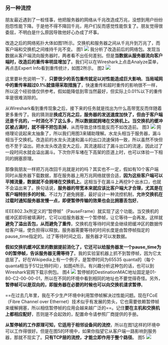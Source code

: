 
### 另一种流控
朋友最近遇到了一桩怪事，他把服务器的网络从千兆改造成万兆，没想到用户纷纷抱怨性能下降。于是他不得不降回千兆，用户们反而感觉性能恢复了。朋友觉得很委屈，不明白是什么原因导致他好心办成了坏事。

改造之后的网络拓扑大体如图1所示。交换机和服务器之间从千兆升到万兆了，而客户端和交换机之间维持千兆不变。
图1
![](https://image-1307616428.cos.ap-beijing.myqcloud.com/Obsidian/202307091710110.png)
我分析了改造前后的网络包。发现当数据从客户端流向服务器时，两者看不出任何差别。但是**当数据从服务器流向客户端时，改造后的重传率明显增加了**。我们可以在Wireshark上点击Analyze菜单，再点击Expert Info看到重传统计，如图2所示。
图2
![](https://image-1307616428.cos.ap-beijing.myqcloud.com/Obsidian/202307091710264.png)

这里要补充说明一下，**只要很少的丢包重传就足以对性能造成巨大影响**。**当局域网中的重传率超过0.1%就值得采取措施了**，快速重传和超时重传的影响很不一样，所以这个经验值仅供参考。假如能降低到零当然最好，但实际上0.01%以下的重传率是很难消除的。

从Wireshark看到重传现象之后，接下来的任务就是找出为什么高带宽反而伴随着更多重传了。我的猜测是**换成万兆之后，服务器的发送速度加快了，但由于客户端还是千兆的，一时消化不了这么多，所以数据就拥堵在交换机上。当交换机的缓冲区被占满时，就不得不把包丢掉**，从而导致总体性能反而不如改造前。
图3
![](https://image-1307616428.cos.ap-beijing.myqcloud.com/Obsidian/202307091712601.png)
网络理论说起来太抽象了，所以我们用图3来辅助理解。水龙头相当于服务器，漏斗相当于交换机。改造前的水龙头流速和漏斗的出口流速保持一致，所以虽然不快但也不至于溢出。把水龙头改造变大之后，其流速超过了漏斗出口的流速，因此过了一段时间水就会溢出漏斗。下次你开车堵在下高架的匝道上时，也可以体验一下相同的拥塞原理。

那像我朋友一样把万兆改回千兆就是对的吗？其实也不一定，假如有10个客户端同时从服务器下载数据，那在服务器上用万兆网络就很合适，**因为这些客户端可以平摊流量，数据就不会拥堵在交换机上**。这相当于在漏斗上再挖9个出水口，也就不会溢出来了。换句话说，**服务器的带宽本来就应该比客户端大才合理，尤其是在客户端特别多的时候**。不过为了避免拥塞，最好设计一种流控机制，**允许交换机在过载时通知服务器发慢一点，即便暂停传输的效果也会比拥塞丢包好**。

IEEE802.3x所定义的“暂停帧”（PauseFrame）就实现了这个功能。当交换机的缓冲区即将被填满时，它可以给服务器发一个暂停帧，让它等待一会再发。这样就**避免了溢出丢包，从而避免了重传**。交换机在等待时间里会继续把缓冲区的数据传给客户端，使负担得以释放。服务器需要等待的时间长度是由暂停帧指定的pause_time指定的。过了等待时间之后，服务器才可以发数据。

**假如交换机缓冲区里的数据提前消化了，它还可以给服务器发一个pause_time为0的暂停帧，告诉服务器无需等待了**。我的实验室机器上抓不到暂停帧，因为它太底层了。好在Wikipedia上有一个例子，是暂停时间为65535 quanta的（每个quanta相当于512比特时间），如图4所示。有兴趣分析这种包的话，也可以到Wireshark官网下载示例包。
图4
![](https://image-1307616428.cos.ap-beijing.myqcloud.com/Obsidian/202307091714132.png)
暂停帧的DestinationMAC地址固定是01-80-C2-00-00-01，所以在不同的环境中看到相同的地址也不要觉得奇怪。另外，**暂停帧可以是双向的，即服务器在必要的时候也可以向交换机请求暂停**。

==在过去几年里，我在不少生产环境中利用暂停帧解决过性能问题。现在FCoE（Fibre Channel over Ethernet）技术似乎有发展的势头，它也需要依赖暂停帧来缓解拥塞，所以相信暂停帧的应用会越来越广泛的==。记住**要在主机和交换机上都相应配好**，否则是不会起效的，配置命令请参照厂商提供的手册。

**从暂停帧的工作原理可知，它适用于相邻设备间的流控**，所以在图1这样的环境中可以工作得很好。但是在图5的环境中，如果你指望它从客户端一路影响到服务器，那就不现实了。**只有TCP层的流控，才能立即作用于整个路径**。
图5
![](https://image-1307616428.cos.ap-beijing.myqcloud.com/Obsidian/202307091715060.png)
